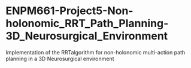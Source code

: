 # ENPM661-Project5-Non-holonomic_RRT_Path_Planning-3D_Neurosurgical_Environment
Implementation of the RRTalgorithm for non-holonomic multi-action path planning in a 3D Neurosurgical environment
